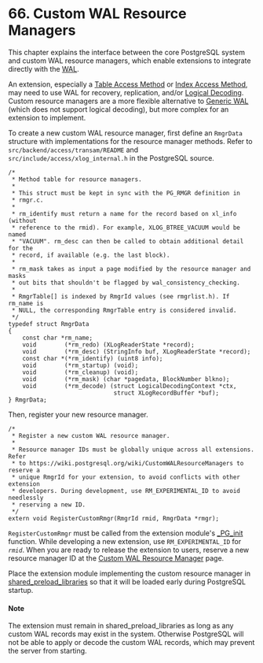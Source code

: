 # 66. Custom WAL Resource Managers

This chapter explains the interface between the core PostgreSQL system and custom WAL resource managers, which enable extensions to integrate directly with the [WAL](https://www.postgresql.org/docs/15/wal.html).

An extension, especially a [Table Access Method](https://www.postgresql.org/docs/15/tableam.html) or [Index Access Method](https://www.postgresql.org/docs/15/indexam.html), may need to use WAL for recovery, replication, and/or [Logical Decoding](https://www.postgresql.org/docs/15/logicaldecoding.html). Custom resource managers are a more flexible alternative to [Generic WAL](https://www.postgresql.org/docs/15/generic-wal.html) (which does not support logical decoding), but more complex for an extension to implement.

To create a new custom WAL resource manager, first define an `RmgrData` structure with implementations for the resource manager methods. Refer to `src/backend/access/transam/README` and `src/include/access/xlog_internal.h` in the PostgreSQL source.

```
/*
 * Method table for resource managers.
 *
 * This struct must be kept in sync with the PG_RMGR definition in
 * rmgr.c.
 *
 * rm_identify must return a name for the record based on xl_info (without
 * reference to the rmid). For example, XLOG_BTREE_VACUUM would be named
 * "VACUUM". rm_desc can then be called to obtain additional detail for the
 * record, if available (e.g. the last block).
 *
 * rm_mask takes as input a page modified by the resource manager and masks
 * out bits that shouldn't be flagged by wal_consistency_checking.
 *
 * RmgrTable[] is indexed by RmgrId values (see rmgrlist.h). If rm_name is
 * NULL, the corresponding RmgrTable entry is considered invalid.
 */
typedef struct RmgrData
{
    const char *rm_name;
    void        (*rm_redo) (XLogReaderState *record);
    void        (*rm_desc) (StringInfo buf, XLogReaderState *record);
    const char *(*rm_identify) (uint8 info);
    void        (*rm_startup) (void);
    void        (*rm_cleanup) (void);
    void        (*rm_mask) (char *pagedata, BlockNumber blkno);
    void        (*rm_decode) (struct LogicalDecodingContext *ctx,
                              struct XLogRecordBuffer *buf);
} RmgrData;
```

Then, register your new resource manager.

```
/*
 * Register a new custom WAL resource manager.
 *
 * Resource manager IDs must be globally unique across all extensions. Refer
 * to https://wiki.postgresql.org/wiki/CustomWALResourceManagers to reserve a
 * unique RmgrId for your extension, to avoid conflicts with other extension
 * developers. During development, use RM_EXPERIMENTAL_ID to avoid needlessly
 * reserving a new ID.
 */
extern void RegisterCustomRmgr(RmgrId rmid, RmgrData *rmgr);
```

`RegisterCustomRmgr` must be called from the extension module's [\_PG\_init](https://www.postgresql.org/docs/15/xfunc-c.html#XFUNC-C-DYNLOAD) function. While developing a new extension, use `RM_EXPERIMENTAL_ID` for _`rmid`_. When you are ready to release the extension to users, reserve a new resource manager ID at the [Custom WAL Resource Manager](https://wiki.postgresql.org/wiki/CustomWALResourceManagers) page.

Place the extension module implementing the custom resource manager in [shared\_preload\_libraries](https://www.postgresql.org/docs/15/runtime-config-client.html#GUC-SHARED-PRELOAD-LIBRARIES) so that it will be loaded early during PostgreSQL startup.

#### Note

The extension must remain in shared\_preload\_libraries as long as any custom WAL records may exist in the system. Otherwise PostgreSQL will not be able to apply or decode the custom WAL records, which may prevent the server from starting.
